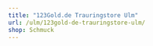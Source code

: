 ```yaml
---
title: "123Gold.de Trauringstore Ulm"
url: /ulm/123gold-de-trauringstore-ulm/
shop: Schmuck
---
```

